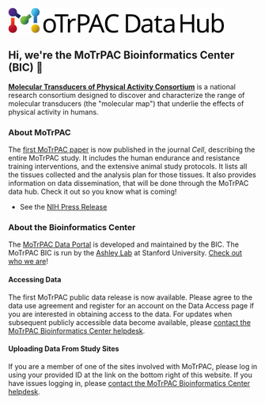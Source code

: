 ![MoTrPAC Logo](./motrpac_data_hub.png)

## Hi, we're the MoTrPAC Bioinformatics Center (BIC) 👋

[**Molecular Transducers of Physical Activity Consortium**](https://motrpac.org) is a national research consortium
designed to discover and characterize the range of molecular transducers (the "molecular map") that underlie the effects
of physical activity in humans.

### About MoTrPAC

The [first MoTrPAC paper](https://www.cell.com/cell/fulltext/S0092-8674(20)30691-7) is now published in the journal
_Cell_, describing the entire MoTrPAC study. It includes the
human endurance and resistance training interventions, and the extensive animal study protocols. It lists all the
tissues collected and the analysis plan for those tissues. It also provides information on data dissemination, that will
be done through the MoTrPAC data hub. Check it out so you know what is coming!

- See
  the [NIH Press Release](https://www.nih.gov/news-events/news-releases/nih-funded-study-recruit-thousands-participants-reveal-exercise-impact-molecular-level)

### About the Bioinformatics Center

The [MoTrPAC Data Portal](https://motrpac-data.org) is developed and maintained by the BIC. The MoTrPAC BIC is run by
the [Ashley Lab](https://ashleylab.stanford.edu/about-us) at Stanford University. [Check out
who we are](https://motrpac-data.org/team)!

#### Accessing Data

The first MoTrPAC public data release is now available. Please agree to the data use agreement and register for an
account on the Data Access page if you are interested in obtaining access to the data. For updates when subsequent
publicly accessible data become available,
please [contact the MoTrPAC Bioinformatics Center helpdesk](mailto:motrpac-helpdesk@lists.stanford.edu).

#### Uploading Data From Study Sites

If you are a member of one of the sites involved with MoTrPAC, please log in using your provided ID at the link on the
bottom right of this website. If you have issues logging in,
please [contact the MoTrPAC Bioinformatics Center helpdesk](mailto:motrpac-helpdesk@lists.stanford.edu).
